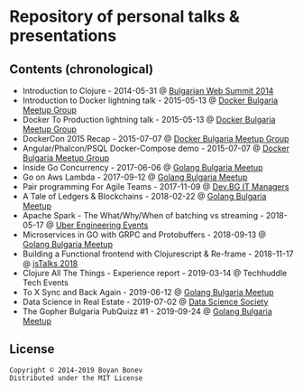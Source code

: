 # Repository of personal talks & presentations


## Contents (chronological)

* Introduction to Clojure - 2014-05-31 @
  [Bulgarian Web Summit 2014](https://www.facebook.com/events/1404644496447897/)
* Introduction to Docker lightning talk - 2015-05-13 @
  [Docker Bulgaria Meetup Group](http://www.meetup.com/Docker-Bulgaria/)
* Docker To Production lightning talk - 2015-05-13 @
  [Docker Bulgaria Meetup Group](http://www.meetup.com/Docker-Bulgaria/)
* DockerCon 2015 Recap - 2015-07-07 @
  [Docker Bulgaria Meetup Group](http://www.meetup.com/Docker-Bulgaria/)
* Angular/Phalcon/PSQL Docker-Compose demo - 2015-07-07 @
  [Docker Bulgaria Meetup Group](http://www.meetup.com/Docker-Bulgaria/)
* Inside Go Concurrency - 2017-06-06 @
  [Golang Bulgaria Meetup](https://www.meetup.com/Golang-Bulgaria/)
* Go on Aws Lambda - 2017-09-12 @
  [Golang Bulgaria Meetup](https://www.meetup.com/Golang-Bulgaria/)
* Pair programming For Agile Teams - 2017-11-09 @
  [Dev.BG IT Managers](http://dev.bg/%D1%81%D1%8A%D0%B1%D0%B8%D1%82%D0%B8%D0%B5/pair-programming-for-agile-teams/)
* A Tale of Ledgers & Blockchains - 2018-02-22 @
  [Golang Bulgaria Meetup](https://www.meetup.com/Golang-Bulgaria/)
* Apache Spark - The What/Why/When of batching vs streaming - 2018-05-17 @
  [Uber Engineering Events](https://www.meetup.com/Uber-Engineering-Events-Sofia/)
* Microservices in GO with GRPC and Protobuffers - 2018-09-13 @
  [Golang Bulgaria Meetup](https://www.meetup.com/Golang-Bulgaria/)
* Building a Functional frontend with Clojurescript & Re-frame - 2018-11-17 @
  [jsTalks 2018](https://www.jstalks.net)
* Clojure All The Things - Experience report - 2019-03-14 @ Techhuddle Tech Events
* To X Sync and Back Again - 2019-06-12 @  [Golang Bulgaria Meetup](https://www.meetup.com/Golang-Bulgaria/events/261805018/)
* Data Science in Real Estate - 2019-07-02 @ [Data Science Society](https://www.datasciencesociety.net/)
* The Gopher Bulgaria PubQuizz #1 - 2019-09-24 @ [Golang Bulgaria Meetup](https://www.meetup.com/Golang-Bulgaria/events/264714903/)

## License

    Copyright © 2014-2019 Boyan Bonev
    Distributed under the MIT License
